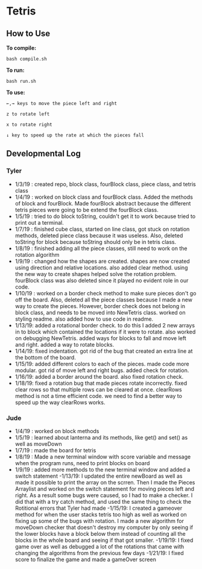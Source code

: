# Tetris  

## How to Use

**To compile:**   
```
bash compile.sh
```
**To run:**
```
bash run.sh
```
**To use:**
```
←,→ keys to move the piece left and right
```
```
z to rotate left
```
```
x to rotate right
```
```
↓ key to speed up the rate at which the pieces fall
```

## Developmental Log

### Tyler
- 1/3/19 : created repo, block class, fourBlock class, piece class, and tetris class
- 1/4/19 : worked on block class and fourBlock class. Added the methods of block and fourBlock. Made fourBlock abstract because the different tetris pieces were going to be extend the fourBlock class.
- 1/5/19 : tried to do block toString, couldn't get it to work because tried to print out a terminal.
- 1/7/19 : finished cube class, started on line class, got stuck on rotation methods, deleted piece class because it was useless. Also, deleted toString for block because toString should only be in tetris class.
- 1/8/19 : finished adding all the piece classes, still need to work on the rotation algorithm
- 1/9/19 : changed how the shapes are created. shapes are now created using direction and relative locations. also added
clear method. using the new way to create shapes helped solve the rotation problem. fourBlock class was also deleted since it played no evident role in our code.
- 1/10/19 : worked on a border check method to make sure pieces don't go off the board. Also, deleted all the piece classes because I made a new way to create the pieces. However, border check does not belong in block class, and needs to be moved into NewTetris class. worked on styling readme. also added how to use code in readme.
- 1/13/19: added a rotational border check. to do this I added 2 new arrays in to block which contained the locations if it were to rotate. also worked on debugging NewTetris. added ways for blocks to fall and move left and right. added a way to rotate blocks.
- 1/14/19: fixed indentation. got rid of the bug that created an extra line at the bottom of the board.
- 1/15/19: added different colors to each of the pieces. made code more modular. got rid of move left and right bugs. added check for rotation.
- 1/16/19: added a border around the board. also fixed rotation check.
- 1/18/19: fixed a rotation bug that made pieces rotate incorrectly. fixed clear rows so that multiple rows can be cleared at once. clearRows method is not a time efficient code. we need to find a better way to speed up the way clearRows works.

### Jude
- 1/4/19 : worked on block methods
- 1/5/19 : learned about lanterna and its methods, like get() and set() as well as moveDown
- 1/7/19 : made the board for tetris
- 1/8/19 : Made a new terminal window with score variable and message when the program runs, need to print blocks on board
- 1/9/19 : added more methods to the new terminal window and added a switch statement
-1/13/19: I updated the entire newBoard as well as made it possible to print the array on the scrren. Then I made the Pieces Arraylist and worked on the switch statement for moving pieces left and right. As a result some bugs were caused, so I had to make a checker. I did that with a try catch method, and used the same thing to check the Rotitional errors that Tyler had made
-1/15/19: I created a gameover method for when the user stacks tetris too high as well as worked on fixing up some of the bugs with rotation. I made a new algorithm for moveDown checker that doesn't destroy my computer by only seeing if the lower blocks have a block below them instead of counting all the blocks in the whole board and seeing if that got smaller.
-1/19/19: I fixed game over as well as debugged a lot of the rotations that came with changing the algorithms from the previous few days
-1/21/19: I fixed score to finalize the game and made a gameOver screen

